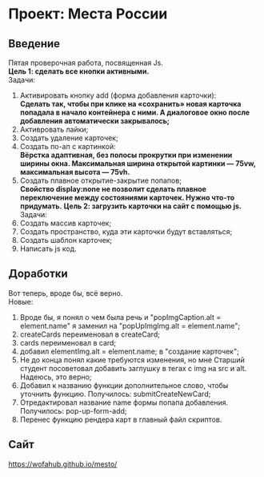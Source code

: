 # Проект: Места России  

## Введение  
Пятая проверочная работа, посвященная Js.  
**Цель 1: сделать все кнопки активными.**  
Задачи:  
1. Активировать кнопку add (форма добавления карточки):  
__Сделать так, чтобы при клике на «сохранить» новая карточка попадала в начало контейнера с ними. А диалоговое окно после добавления автоматически закрывалось;__  
2. Активровать лайки;  
3. Создать удаление карточек;  
4. Создать по-ап с картинкой:  
__Вёрстка адаптивная, без полосы прокрутки при изменении ширины окна. Максимальная ширина открытой картинки — 75vw, максимальная высота — 75vh.__  
5. Создать плавное открытие-закрытие попапов;  
__Свойство display:none не позволит сделать плавное переключение между состояниями карточек. Нужно что-то придумать.__
**Цель 2: загрузить карточки на сайт с помощью js.**  
Задачи:  
1. Создать массив карточек;  
2. Создать пространство, куда эти карточки будут вставляться;  
3. Создать шаблон карточек;  
4. Написать js код.  

## Доработки  
Вот теперь, вроде бы, всё верно.  
Новые:  
1. Вроде бы, я понял о чем была речь и "popImgCaption.alt = element.name" я заменил на "popUpImgImg.alt = element.name";  
1. createCards переименовал в createCard;  
2. cards переименовал в card;  
3. добавил elementImg.alt = element.name; в "создание карточек";  
4. Не до конца понял какие требуются изменения, но мне Старший студент посоветовал добавить заглушку в тегах с img на src и alt. Надеюсь, это верно;  
5. Добавил к названию функции дополнительное слово, чтобы уточнить функцию. Получилось: submitCreateNewCard;  
6. Отредактировал название name формы попапа добавления. Получилось: pop-up-form-add;  
7. Перенес функцию рендера карт в главный файл скриптов.
## Сайт  
https://wofahub.github.io/mesto/